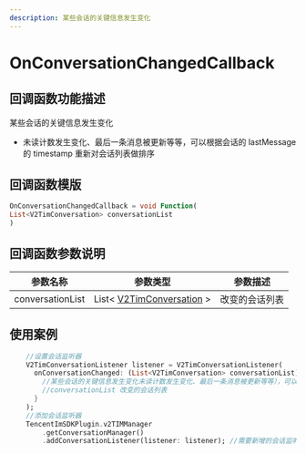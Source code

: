```yaml
---
description: 某些会话的关键信息发生变化
---
```


# OnConversationChangedCallback

## 回调函数功能描述

某些会话的关键信息发生变化

* 未读计数发生变化、最后一条消息被更新等等，可以根据会话的 lastMessage 的 timestamp 重新对会话列表做排序

## 回调函数模版

```dart
OnConversationChangedCallback = void Function(
List<V2TimConversation> conversationList
)
```

## 回调函数参数说明

| 参数名称             | 参数类型                                                 | 参数描述    |
| ---------------- | ---------------------------------------------------- | ------- |
| conversationList | List< [V2TimConversation](../v2timconversation.md) > | 改变的会话列表 |

## 使用案例

```dart
    //设置会话监听器
    V2TimConversationListener listener = V2TimConversationListener(
      onConversationChanged: (List<V2TimConversation> conversationList) => {
        //某些会话的关键信息发生变化未读计数发生变化、最后一条消息被更新等等），可以根据会话的 lastMessage -> timestamp 重新对会话列表做排序
        //conversationList 改变的会话列表
      }
    );
    //添加会话监听器
    TencentImSDKPlugin.v2TIMManager
        .getConversationManager()
        .addConversationListener(listener: listener); //需要新增的会话监听器
```

